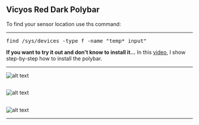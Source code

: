 ## Vicyos Red Dark Polybar

To find your sensor location use ths command:

------

<pre>find /sys/devices -type f -name "temp*_input" </pre>

**If you want to try it out and don't know to install it...** In this [video](https://www.youtube.com/watch?v=Q2IhW4iGwGY&list=PLEHnzNeoCcNxPukIVaMPCO_QRxZtYPvD3), I show step-by-step how to install the polybar. <br />

------


![alt text](https://i.imgur.com/G28R3Qu.jpg) <br />
##
![alt text](https://i.imgur.com/yxCRtW6.jpg) <br />
##
![alt text](https://i.imgur.com/c3naLXT.jpg) <br />



------


